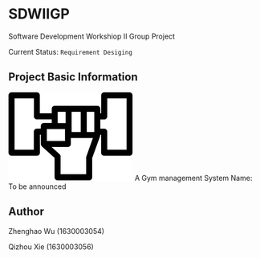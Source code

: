 # SDWIIGP
Software Development Workshiop II Group Project



Current Status: `Requirement Desiging`

## Project Basic Information
![AGMS Black Icon](design/img/logo_black.svg)
A Gym management System
Name: To be announced

## Author

Zhenghao Wu (1630003054)

Qizhou Xie (1630003056)
